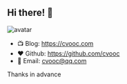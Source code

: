 ## Hi there! 👋

<img class="avatar" src="./static/assets/avatar.svg" alt="avatar">

- 📺 Blog: https://cvooc.com
- ❤️ Github: https://github.com/cvooc
- 📧 Email: cvooc@qq.com

Thanks in advance
